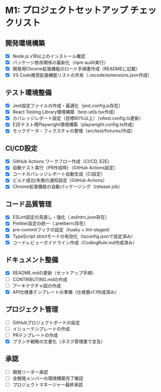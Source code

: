 # M1: プロジェクトセットアップ チェックリスト

## 開発環境構築
- [x] Node.js v18以上のインストール確認
- [x] パッケージ依存関係の最新化（npm audit実行）
- [x] 開発用Chrome拡張機能のロード手順書作成（READMEに記載）
- [x] VS Code推奨拡張機能リストの共有（.vscode/extensions.json作成）

## テスト環境整備
- [x] Jest設定ファイルの作成・最適化（jest.config.js存在）
- [x] React Testing Library環境構築（test-utils.tsx作成）
- [x] カバレッジレポート設定（目標80%以上）（vitest.config.ts更新）
- [x] E2Eテスト用Playwright環境構築（playwright.config.ts作成）
- [x] モックデータ・フィクスチャの整理（src/test/fixtures/作成）

## CI/CD設定
- [x] GitHub Actions ワークフロー作成（CI/CD, E2E）
- [x] 自動テスト実行（PR作成時）（GitHub Actions設定）
- [x] コードカバレッジレポート自動生成（CI設定）
- [x] ビルド成功/失敗の通知設定（GitHub Actions）
- [x] Chrome拡張機能の自動パッケージング（release job）

## コード品質管理
- [x] ESLint設定の見直し・強化（.eslintrc.json存在）
- [x] Prettier設定の統一（.prettierrc存在）
- [x] pre-commitフックの設定（husky + lint-staged）
- [x] TypeScript strictモードの有効化（tsconfig.jsonで設定済み）
- [x] コードレビューガイドライン作成（CodingRule.md作成済み）

## ドキュメント整備
- [x] README.mdの更新（セットアップ手順）
- [ ] CONTRIBUTING.mdの作成
- [ ] アーキテクチャ図の作成
- [x] API仕様書テンプレートの準備（仕様書v1.1作成済み）

## プロジェクト管理
- [ ] GitHubプロジェクトボードの設定
- [ ] イシューテンプレートの作成
- [ ] PRテンプレートの作成
- [x] ブランチ戦略の文書化（タスク管理書で言及）

## 承認
- [ ] 開発リーダー承認
- [ ] 全開発メンバーの環境構築完了確認
- [ ] プロジェクトマネージャー最終承認